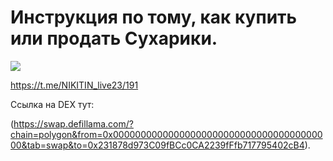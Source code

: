 # Инструкция по тому, как купить или продать Сухарики. 

![](1.2x.jpg)

https://t.me/NIKITIN_live23/191

Ссылка на DEX тут:

(https://swap.defillama.com/?chain=polygon&from=0x0000000000000000000000000000000000000000&tab=swap&to=0x231878d973C09fBCc0CA2239fFfb717795402cB4).